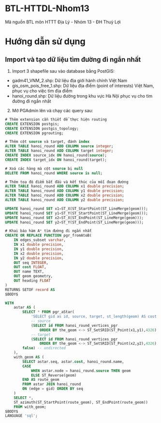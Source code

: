 # BTL-HTTDL-Nhom13
Mã nguồn BTL môn HTTT Địa Lý - Nhóm 13 - ĐH Thuỷ Lợi

# Hướng dẫn sử dụng
## Import và tạo dữ liệu tìm đường đi ngắn nhất
1. Import 3 shapefile sau vào database bằng PostGIS:
- gadm41_VNM_2.shp: Dữ liệu địa giới hành chính Việt Nam
- gis_osm_pois_free_1.shp: Dữ liệu địa điểm (point of interests) Việt Nam, phục vụ cho việc tìm địa điểm
- hanoi_round.shp: Dữ liệu đường trong khu vực Hà Nội phục vụ cho tìm đường đi ngắn nhất
2. Mở PGAdmin lên và chạy các query sau:
```SQL
# Thêm extension cần thiết để thực hiện routing
CREATE EXTENSION postgis;
CREATE EXTENSION postgis_topology;
CREATE EXTENSION pgrouting;

# Thêm cột source và target, đánh index
ALTER TABLE hanoi_round ADD COLUMN source integer;
ALTER TABLE hanoi_round ADD COLUMN target integer;
CREATE INDEX source_idx ON hanoi_round(source);
CREATE INDEX target_idx ON hanoi_round(target);

# Xoá các hàng mà cột source bị null
DELETE FROM hanoi_round WHERE source is null;

# Thêm toạ độ điểm bắt đầu và kết thúc của mỗi đoạn đường
ALTER TABLE hanoi_round ADD COLUMN x1 double precision;
ALTER TABLE hanoi_round ADD COLUMN y1 double precision;
ALTER TABLE hanoi_round ADD COLUMN x2 double precision;
ALTER TABLE hanoi_round ADD COLUMN y2 double precision;

UPDATE hanoi_round SET x1=ST_X(ST_StartPoint(ST_LineMerge(geom)));
UPDATE hanoi_round SET y1=ST_Y(ST_StartPoint(ST_LineMerge(geom)));
UPDATE hanoi_round SET x2=ST_X(ST_EndPoint(ST_LineMerge(geom)));
UPDATE hanoi_round SET y2=ST_Y(ST_EndPoint(ST_LineMerge(geom)));

# Khai báo hàm A* tìm đường đi ngắn nhất
CREATE OR REPLACE FUNCTION pgr_fromAtoB(
    IN edges_subset varchar,
    IN x1 double precision,
    IN y1 double precision,
    IN x2 double precision,
    IN y2 double precision,
    OUT seq INTEGER,
    OUT cost FLOAT,
    OUT name TEXT,
    OUT geom geometry,
    OUT heading FLOAT
)
RETURNS SETOF record AS
$BODY$

WITH
    astar AS (
        SELECT * FROM pgr_aStar(
            'SELECT gid as id, source, target, st_length(geom) AS cost FROM ' || $1,
            -- source
            (SELECT id FROM hanoi_round_vertices_pgr
                ORDER BY the_geom <-> ST_SetSRID(ST_Point(x1,y1),4326) LIMIT 1),
            -- target
            (SELECT id FROM hanoi_round_vertices_pgr
                ORDER BY the_geom <-> ST_SetSRID(ST_Point(x2,y2),4326) LIMIT 1),
        false) -- undirected
    ),
    with_geom AS (
        SELECT astar.seq, astar.cost, hanoi_round.name,
        CASE
            WHEN astar.node = hanoi_round.source THEN geom
            ELSE ST_Reverse(geom)
        END AS route_geom
        FROM astar JOIN hanoi_round
        ON (edge = gid) ORDER BY seq
    )
    SELECT *,
    ST_azimuth(ST_StartPoint(route_geom), ST_EndPoint(route_geom))
    FROM with_geom;
$BODY$
LANGUAGE 'sql';
```
